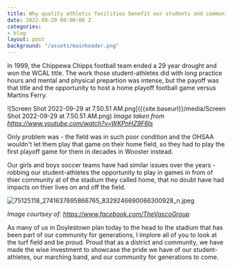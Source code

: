 ```yaml
---
title: Why quality athletic facilities benefit our students and community
date: 2022-09-29 00:00:00 Z
categories:
- blog
layout: post
background: "/assets/mainheader.png"
---
```


In 1999, the Chippewa Chipps football team ended a 29 year drought and won the WCAL title. The work those student-athletes did with long practice hours and mental and physical prepartion was intense, but the payoff was that title and the opportunity to host a home playoff football game versus Martins Ferry.

![Screen Shot 2022-09-29 at 7.50.51 AM.png]({{site.baseurl}}/media/Screen Shot 2022-09-29 at 7.50.51 AM.png)
_Image taken from https://www.youtube.com/watch?v=WKPnHZ9F6ls_

Only problem was - the field was in such poor condition and the OHSAA wouldn't let them play that game on their home field, so they had to play the first playoff game for them in decades in Wooster instead.

Our girls and boys soccer teams have had similar issues over the years - robbing our student-athletes the opportunity to play in games in from of thier community at of the stadium they called home, that no doubt have had impacts on thier lives on and off the field.

![75125118_2741637695866765_8329246690066300928_n.jpeg]({{site.baseurl}}/media/75125118_2741637695866765_8329246690066300928_n.jpeg)

_Image courtsey of: https://www.facebook.com/TheVascoGroup_

As many of us in Doylestown plan today to the head to the stadium that has been part of our community for generations, I implore all of you to look at the turf field and be proud. Proud that as a district and community, we have made the wise investment to showcase the pride we have of our student-athletes,  our marching band, and our community for generations to come.
